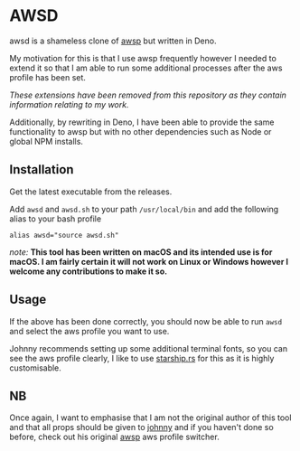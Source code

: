 # AWSD

awsd is a shameless clone of [awsp](https://github.com/johnnyopao/awsp) but written in Deno.

My motivation for this is that I use awsp frequently however I needed to extend it so that I am able to run some
additional processes after the aws profile has been set. 

*These extensions have been removed from this repository as they contain information relating to my work.*

Additionally, by rewriting in Deno, I have been able to provide the same functionality to awsp but with no other
dependencies such as Node or global NPM installs.

## Installation
Get the latest executable from the releases.

Add `awsd` and `awsd.sh` to your path `/usr/local/bin` and add the following alias to your bash profile

`alias awsd="source awsd.sh"`

*note:* **This tool has been written on macOS and its intended use is for macOS. I am fairly certain it will not work on 
Linux or Windows however I welcome any contributions to make it so.**

## Usage
If the above has been done correctly, you should now be able to run `awsd` and select the aws profile you want to use.

Johnny recommends setting up some additional terminal fonts, so you can see the aws profile clearly, I like to use
[starship.rs](https://starship.rs/) for this as it is highly customisable.

## NB
Once again, I want to emphasise that I am not the original author of this tool and that all props should be
given to [johnny](https://github.com/johnnyopao) and if you haven't done so before, check out his original 
[awsp](https://github.com/johnnyopao/awsp) aws profile switcher.
